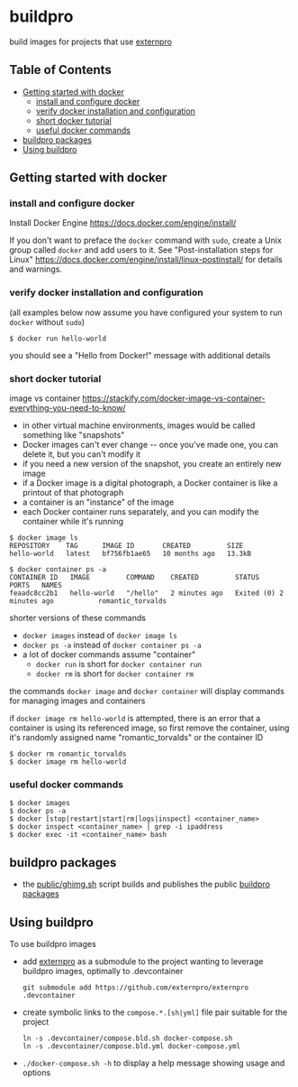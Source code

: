 # buildpro

build images for projects that use [externpro](https://github.com/externpro/externpro)

## Table of Contents
- [Getting started with docker](#getting-started-with-docker)
  - [install and configure docker](#install-and-configure-docker)
  - [verify docker installation and configuration](#verify-docker-installation-and-configuration)
  - [short docker tutorial](#short-docker-tutorial)
  - [useful docker commands](#useful-docker-commands)
- [buildpro packages](#buildpro-packages)
- [Using buildpro](#using-buildpro)

## Getting started with docker

### install and configure docker

Install Docker Engine https://docs.docker.com/engine/install/

If you don't want to preface the `docker` command with `sudo`, create a Unix group
called `docker` and add users to it. See "Post-installation steps for Linux"
https://docs.docker.com/engine/install/linux-postinstall/ for details and warnings.

### verify docker installation and configuration
(all examples below now assume you have configured your system to run `docker` without `sudo`)
```
$ docker run hello-world
```
you should see a "Hello from Docker!" message with additional details

### short docker tutorial
image vs container https://stackify.com/docker-image-vs-container-everything-you-need-to-know/
* in other virtual machine environments, images would be called something like "snapshots"
* Docker images can't ever change -- once you've made one, you can delete it, but you can't modify it
* if you need a new version of the snapshot, you create an entirely new image
* if a Docker image is a digital photograph, a Docker container is like a printout of that photograph
* a container is an "instance" of the image
* each Docker container runs separately, and you can modify the container while it's running

```
$ docker image ls
REPOSITORY    TAG      IMAGE ID       CREATED         SIZE
hello-world   latest   bf756fb1ae65   10 months ago   13.3kB

$ docker container ps -a
CONTAINER ID   IMAGE         COMMAND    CREATED         STATUS                     PORTS   NAMES
feaadc8cc2b1   hello-world   "/hello"   2 minutes ago   Exited (0) 2 minutes ago           romantic_torvalds
```
shorter versions of these commands
* `docker images` instead of `docker image ls`
* `docker ps -a` instead of `docker container ps -a`
* a lot of docker commands assume "container"
  * `docker run` is short for `docker container run`
  * `docker rm` is short for `docker container rm`

the commands `docker image` and `docker container` will display commands for managing
images and containers

if `docker image rm hello-world` is attempted, there is an error that a container is
using its referenced image, so first remove the container, using it's randomly assigned
name "romantic_torvalds" or the container ID
```
$ docker rm romantic_torvalds
$ docker image rm hello-world
```
### useful docker commands
```
$ docker images
$ docker ps -a
$ docker [stop|restart|start|rm|logs|inspect] <container_name>
$ docker inspect <container_name> | grep -i ipaddress
$ docker exec -it <container_name> bash
```

## buildpro packages

* the [public/ghimg.sh](public/ghimg.sh) script builds and publishes the public
  [buildpro packages](https://github.com/orgs/externpro/packages?repo_name=buildpro)

## Using buildpro

To use buildpro images
* add [externpro](https://github.com/externpro/externpro) as a submodule to the project wanting
  to leverage buildpro images, optimally to .devcontainer
  ```
  git submodule add https://github.com/externpro/externpro .devcontainer
  ```
* create symbolic links to the `compose.*.[sh|yml]` file pair suitable for the project
  ```
  ln -s .devcontainer/compose.bld.sh docker-compose.sh
  ln -s .devcontainer/compose.bld.yml docker-compose.yml
  ```
* `./docker-compose.sh -h` to display a help message showing usage and options
